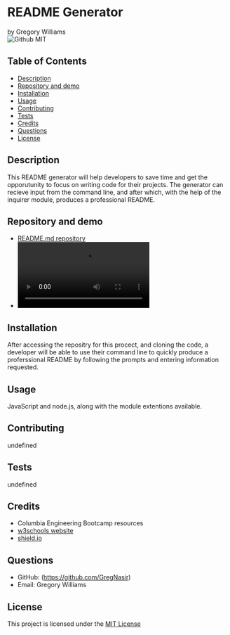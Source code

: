 # README Generator
by Gregory Williams </br>
![Github MIT](https://img.shields.io/badge/license-MIT-blue.svg)
## Table of Contents
* [Description](#description)
* [Repository and demo](#repository-and-demo)
* [Installation](#installation)
* [Usage](#usage)
* [Contributing](#contributing)
* [Tests](#tests)
* [Credits](#credits)
* [Questions](#questions)
* [License](#license)

## Description
This README generator will help developers to save time and get the opporutunity to focus on writing code for their projects. The generator can recieve input from the command line, and after which, with the help of the inquirer module, produces a professional README.
## Repository and demo
* [README.md repository](https://github.com/GregNasir/readme-generator)
* <video src="https://github.com/GregNasir/readme-generator/assets/63434657/5308a2f3-170c-43fc-87eb-95516b58694c"/> 


## Installation
After accessing the repositry for this procect, and cloning the code, a developer will be able to use their command line to quickly produce a proferssional README by following the prompts and entering information requested.
## Usage
JavaScript and node.js, along with the module extentions available.
## Contributing
undefined
## Tests
undefined
## Credits
* Columbia Engineering Bootcamp resources
* [w3schools website](https://w3schools.com/)
* [shield.io](https://shields.io/)
## Questions
* GitHub: (https://github.com/GregNasir)
* Email: Gregory Williams

## License

This project is licensed under the [MIT License](https://opensource.org/licenses/MIT)
